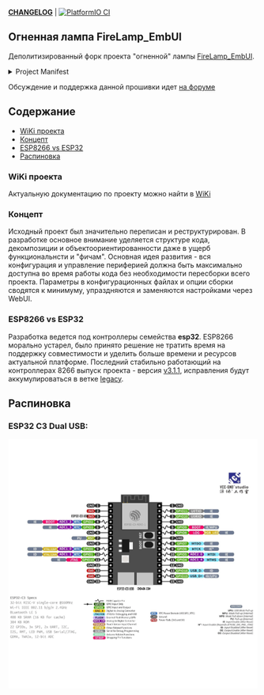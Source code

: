 __[CHANGELOG](/CHANGELOG.md)__ | [![PlatformIO CI](https://github.com/vortigont/FireLamp_JeeUI/actions/workflows/pio_build.yml/badge.svg)](https://github.com/vortigont/FireLamp_JeeUI/actions/workflows/pio_build.yml)

## Огненная лампа FireLamp_EmbUI
Деполитизированный форк проекта "огненной" лампы [FireLamp_EmbUI](https://github.com/DmytroKorniienko/FireLamp_EmbUI).

<details>
  <summary>Project Manifest</summary>

Проект был пересобран из старых форков и архивов репозитория пользователей и участников разработки на момент примерно 2021 года. В [исходном](https://github.com/DmytroKorniienko/FireLamp_EmbUI) проекте был полностью вырезан русский язык, задним числом переписана история разработки в Git и удалена соотвествующая тема [форума](https://community.alexgyver.ru/threads/wifi-lampa-budilnik-obsuzhdenie-proekta.1411/). Данный форк это не срез исходного репозитория, хотя сохранил часть общей истории до определенного момента.

</details>

Обсуждение и поддержка данной прошивки идет [на форуме](https://community.alexgyver.ru/threads/wifi-lampa-budilnik-obsuzhdenie-proshivki-firelamp_embui.7257/)


## Содержание
- [WiKi проекта](#WiKi-проекта)
- [Концепт](#Концепт)
- [ESP8266 vs ESP32](#esp8266-vs-esp32)
- [Распиновка](#pinouts)

<a name="WiKi-проекта"></a>
### WiKi проекта
Актуальную документацию по проекту можно найти в [WiKi](https://github.com/vortigont/EmbUI/wiki)

<a name="Концепт"></a>
### Концепт
Исходный проект был значительно переписан и реструктурирован. В разработке основное внимание уделяется структуре кода, декомпозиции и объектоориентированности даже в ущерб функциональнсти и "фичам". Основная идея развития - вся конфигурация и управление периферией должна быть максимально доступна во время работы кода без необходимости пересборки всего проекта. Параметры в конфигурационных файлах и опции сборки сводятся к минимуму, упраздняются и заменяются настройками через WebUI.

<a name="esp8266-vs-esp32"></a>
### ESP8266 vs ESP32
Разработка ведется под контроллеры семейства **esp32**. ESP8266 морально устарел, было принято решение не тратить время на поддержку совместимости и уделить больше времени и ресурсов актуальной платформе.
Последний стабильно работающий на контроллерах 8266 выпуск проекта - версия [v3.1.1](../../releases/tag/v3.1.1), исправления будут аккумулироваться в ветке [legacy](../../tree/legacy).

<a name="pinouts"></a>
## Распиновка
### ESP32 C3 Dual USB:
![ESP32 C3 Dual USB](https://github.com/BashSer/FireLamp_JeeUI/blob/a99665cae5eccdcfe502ad324d2508c22c02d9fe/esp32-c3-dual-usb.png)

